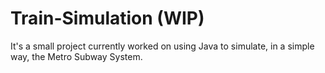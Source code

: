 # Train-Simulation (WIP)

It's a small project currently worked on using Java to simulate, in a simple way, the Metro Subway System.

